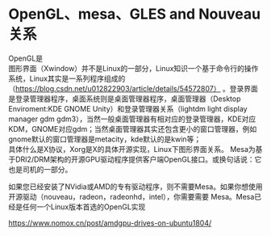 # OpenGL、mesa、GLES and Nouveau关系
OpenGL是  
图形界面（Xwindow）并不是Linux的一部分，Linux知识一个基于命令行的操作系统，Linux其实是一系列程序组成的（https://blog.csdn.net/u012822903/article/details/54572807） 。登录界面是登录管理器程序，桌面系统则是桌面管理器程序，桌面管理器（Desktop Enviroment:KDE GNOME Unity）和登录管理器关系（lightdm light display manager gdm gdm3），当然一般桌面管理器有相对应的登录管理器，KDE对应KDM，GNOME对应gdm；当然桌面管理器其实还包含更小的窗口管理器，例如gnome默认的窗口管理器是metacity，kde默认的是kwin等；  
具体什么是X协议，Xorg是X的具体开源实现，Linux下图形界面关系。
Mesa为基于DRI2/DRM架构的开源GPU驱动程序提供客户端OpenGL接口。或换句话说：它也是司机的一部分。

如果您已经安装了NVidia或AMD的专有驱动程序，则不需要Mesa。如果你想使用开源驱动（nouveau，radeon，radeonhd，intel），你需要需要 Mesa。Mesa已经是任何一个Linux版本首选的OpenGL实现

https://www.nomox.cn/post/amdgpu-drives-on-ubuntu1804/